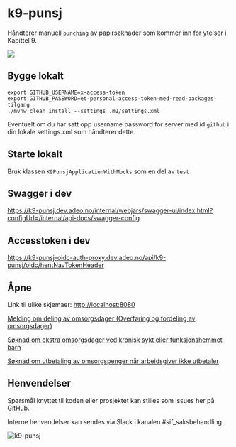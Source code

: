 # k9-punsj

Håndterer manuell `punching` av papirsøknader som kommer inn for ytelser i Kapittel 9.

[![](https://github.com/navikt/k9-punsj/workflows/Build%20and%20deploy/badge.svg)](https://github.com/navikt/k9-punsj/actions?query=workflow%3A%22Build+and+deploy%22)

## Bygge lokalt
```
export GITHUB_USERNAME=x-access-token
export GITHUB_PASSWORD=et-personal-access-token-med-read-packages-tilgang
./mvnw clean install --settings .m2/settings.xml 
```

Eventuelt om du har satt opp username password for server med id `github` i din lokale settings.xml som håndterer dette.

## Starte lokalt
Bruk klassen `K9PunsjApplicationWithMocks` som en del av `test`

## Swagger i dev
https://k9-punsj.dev.adeo.no/internal/webjars/swagger-ui/index.html?configUrl=/internal/api-docs/swagger-config
## Accesstoken i dev
https://k9-punsj-oidc-auth-proxy.dev.adeo.no/api/k9-punsj/oidc/hentNavTokenHeader
## Åpne
Link til ulike skjemaer:
[http://localhost:8080](http://localhost:8080)

[Melding om deling av omsorgsdager (Overføring og fordeling av omsorgsdager)](http://localhost:8080/202#/)

[Søknad om ekstra omsorgsdager ved kronisk sykt eller funksjonshemmet barn](http://localhost:8080/203#/)

[Søknad om utbetaling av omsorgspenger når arbeidsgiver ikke utbetaler](http://localhost:8080/204#/)

## Henvendelser
 Spørsmål knyttet til koden eller prosjektet kan stilles som issues her på GitHub.
 
 Interne henvendelser kan sendes via Slack i kanalen #sif_saksbehandling. 

![k9-punsj](logo.png)
